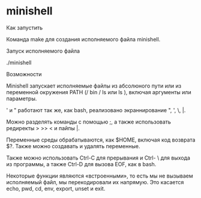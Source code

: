 # minishell

Как запустить

Команда make для создания исполняемого файла minishell.

Запуск исполняемого файла

./minishell

Возможности

Minishell запускает исполняемые файлы из абсолюного пути или из переменной окружения PATH (/ bin / ls или ls ), включая аргументы или параметры.

' и " работают так же, как bash, реализовано экраннирование \", \', \\, \|.

Можно разделять команды с помощью ;, а также использовать редиректы > >> < и пайпы |.

Переменные среды обрабатываются, как $HOME, включая код возврата $?. Также можно создавать и удалять переменные.

Также можно использовать Ctrl-C для прерывания и Ctrl- \ для выхода из программы, а также Ctrl-D для вызова EOF, как в bash.

Некоторые функции являются «встроенными», то есть мы не вызываем исполняемый файл, мы перекодировали их напрямую. Это касается echo, pwd, cd, env, export, unset и exit.
